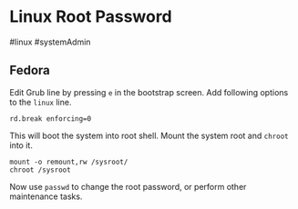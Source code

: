 # Linux Root Password

#linux #systemAdmin

## Fedora

Edit Grub line by pressing `e` in the bootstrap screen. Add following options to the `linux` line.

```
rd.break enforcing=0
```

This will boot the system into root shell. Mount the system root and `chroot` into it.

```
mount -o remount,rw /sysroot/
chroot /sysroot
```

Now use `passwd` to change the root password, or perform other maintenance tasks.
